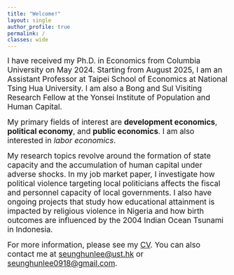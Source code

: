 ```yaml
---
title: "Welcome!"
layout: single
author_profile: true
permalink: /
classes: wide
---
```


<p><span style="font-size:13pt;">
  I have received my Ph.D. in Economics from Columbia University on May 2024. Starting from August 2025, I am an Assistant Professor at Taipei School of Economics at National Tsing Hua University. I am also a Bong and Sul Visiting Research Fellow at the Yonsei Institute of Population and Human Capital.  </span></p>
 
<p><span style="font-size:13pt;">
My primary fields of interest are <b>development economics</b>, <b>political economy</b>, and <b>public economics</b>. I am also interested in <i>labor economics</i>. </span></p>

<p><span style="font-size:13pt;">
My research topics revolve around the formation of state capacity and the accumulation of human capital under adverse shocks. In my job market paper, I investigate how political violence targeting local politicians affects the fiscal and personnel capacity of local governments. I also have ongoing projects that study how educational attainment is impacted by religious violence in Nigeria and how birth outcomes are influenced by the 2004 Indian Ocean Tsunami in Indonesia.
    </span></p>


<p><span style="font-size:13pt;"> 
For more information, please see my <a href="https://seunghunlee918.github.io/cv/CV_shl.pdf">CV</a>. You can also contact me at <a href="mailto:seunghunlee@ust.hk">seunghunlee@ust.hk</a> or <a href="mailto:seunghunlee0918@gmail.com">seunghunlee0918@gmail.com</a>.
</span></p>
